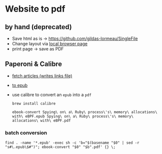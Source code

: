 # Website to pdf

## by hand (deprecated)

* Save html as is -> <https://github.com/gildas-lormeau/SingleFile>
* Change layout via [local browser page](./website-to-pdf.html)
* print page -> save as PDF


## Paperoni & Calibre

* [fetch articles (writes links file)](../getpocket.md)
* [to epub](#website-to-epub)
* use calibre to convert an `epub` into a `pdf`

  ```text
  brew install calibre

  ebook-convert Spying\ on\ a\ Ruby\ process\'s\ memory\ allocations\ with\ eBPF.epub Spying\ on\ a\ Ruby\ process\'s\ memory\ allocations\ with\ eBPF.pdf
  ```

### batch conversion

```text
find . -name '*.epub' -exec sh -c 'b="$(basename "$0" | sed -r "s#\.epub\$#")"; ebook-convert "$0" "$b".pdf' {} \;
```
